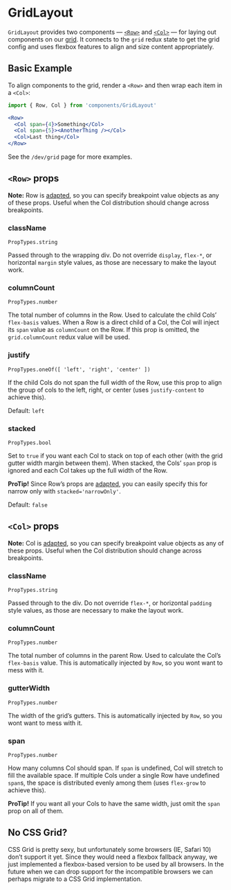 # GridLayout

`GridLayout` provides two components — [`<Row>`](/src/components/GridLayout/Row.js) and [`<Col>`](/src/components/GridLayout/Col/index.js) — for laying out components on our [grid](/src/utils/grid.js). It connects to the `grid` redux state to get the grid config and uses flexbox features to align and size content appropriately.

## Basic Example

To align components to the grid, render a `<Row>` and then wrap each item in a `<Col>`:

```jsx
import { Row, Col } from 'components/GridLayout'

<Row>
  <Col span={4}>Something</Col>
  <Col span={5}><AnotherThing /></Col>
  <Col>Last thing</Col>
</Row>
```

See the `/dev/grid` page for more examples.

## `<Row>` props

**Note:** Row is [adapted](/enhancers/Adapter.md), so you can specify breakpoint value objects as any of these props. Useful when the Col distribution should change across breakpoints.

### className
```
PropTypes.string
```
Passed through to the wrapping div. Do not override `display`, `flex-*`, or horizontal `margin` style values, as those are necessary to make the layout work.

### columnCount
```
PropTypes.number
```
The total number of columns in the Row. Used to calculate the child Cols’ `flex-basis` values. When a Row is a direct child of a Col, the Col will inject its `span` value as `columnCount` on the Row. If this prop is omitted, the `grid.columnCount` redux value will be used.

### justify
```
PropTypes.oneOf([ 'left', 'right', 'center' ])
```
If the child Cols do not span the full width of the Row, use this prop to align the group of cols to the left, right, or center (uses `justify-content` to achieve this).

Default: `left`

### stacked
```
PropTypes.bool
```
Set to `true` if you want each Col to stack on top of each other (with the grid gutter width margin between them). When stacked, the Cols’ `span` prop is ignored and each Col takes up the full width of the Row.

**ProTip!** Since Row’s props are [adapted](/enhancers/Adapter.md), you can easily specify this for narrow only with `stacked='narrowOnly'`.

Default: `false`

## `<Col>` props

**Note:** Col is [adapted](/enhancers/Adapter.md), so you can specify breakpoint value objects as any of these props. Useful when the Col distribution should change across breakpoints.

### className
```
PropTypes.string
```
Passed through to the div. Do not override `flex-*`, or horizontal `padding` style values, as those are necessary to make the layout work.

### columnCount
```
PropTypes.number
```
The total number of columns in the parent Row. Used to calculate the Col’s `flex-basis` value. This is automatically injected by `Row`, so you wont want to mess with it.

### gutterWidth
```
PropTypes.number
```
The width of the grid’s gutters. This is automatically injected by `Row`, so you wont want to mess with it.

### span
```
PropTypes.number
```
How many columns Col should span. If `span` is undefined, Col will stretch to fill the available space. If multiple Cols under a single Row have undefined `span`s, the space is distributed evenly among them (uses `flex-grow` to achieve this).

**ProTip!** If you want all your Cols to have the same width, just omit the `span` prop on all of them.

## No CSS Grid?

CSS Grid is pretty sexy, but unfortunately some browsers (IE, Safari 10) don’t support it yet. Since they would need a flexbox fallback anyway, we just implemented a flexbox-based version to be used by all browsers. In the future when we can drop support for the incompatible browsers we can perhaps migrate to a CSS Grid implementation.
